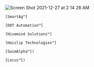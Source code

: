 ![Screen Shot 2021-12-27 at 2 14 28 AM](https://user-images.githubusercontent.com/25471002/147450583-6c1bbafe-3f15-47b6-affb-c78d3948f216.png)


```[SmartAg™]```

```[DOT Automation™]```

```[Hivemind Solutions™]```

```[Haislip Technologies™]```

```[SwimAlpha™])```

```[Locus™])```
